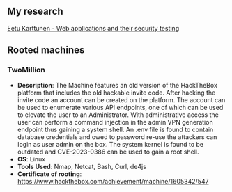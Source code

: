 ## My research
[Eetu Karttunen - Web applications and their security testing](https://erepo.uef.fi/handle/123456789/32926?locale-attribute=en)

## Rooted machines
### **TwoMillion**
- **Description**: The Machine features an old version of the HackTheBox platform that includes the old hackable invite code. After hacking the invite code an account can be created on the platform. The account can be used to enumerate various API endpoints, one of which can be used to elevate the user to an Administrator. With administrative access the user can perform a command injection in the admin VPN generation endpoint thus gaining a system shell. An .env file is found to contain database credentials and owed to password re-use the attackers can login as user admin on the box. The system kernel is found to be outdated and CVE-2023-0386 can be used to gain a root shell.
- **OS**: Linux
- **Tools Used**: Nmap, Netcat, Bash, Curl, de4js
- **Certificate of rooting**: https://www.hackthebox.com/achievement/machine/1605342/547
